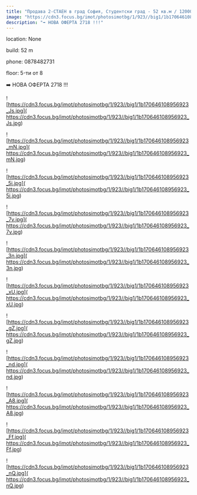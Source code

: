 ```yaml
---
title: "Продава 2-СТАЕН в град София, Студентски град - 52 кв.м / 120000 EUR :: imot.bg Обява"
image: "https://cdn3.focus.bg/imot/photosimotbg/1/923//big1/1b170646108956923_NF.jpg"
description: "➡️ НОВА ОФЕРТА 2718 !!!"
---
```


location: None

build: 52 m

phone: 0878482731

floor: 5-ти от 8

➡️ НОВА ОФЕРТА 2718 !!!


![https://cdn3.focus.bg/imot/photosimotbg/1/923//big1/1b170646108956923_Js.jpg]( https://cdn3.focus.bg/imot/photosimotbg/1/923//big1/1b170646108956923_Js.jpg)


![https://cdn3.focus.bg/imot/photosimotbg/1/923//big1/1b170646108956923_mN.jpg]( https://cdn3.focus.bg/imot/photosimotbg/1/923//big1/1b170646108956923_mN.jpg)


![https://cdn3.focus.bg/imot/photosimotbg/1/923//big1/1b170646108956923_5i.jpg]( https://cdn3.focus.bg/imot/photosimotbg/1/923//big1/1b170646108956923_5i.jpg)


![https://cdn3.focus.bg/imot/photosimotbg/1/923//big1/1b170646108956923_7v.jpg]( https://cdn3.focus.bg/imot/photosimotbg/1/923//big1/1b170646108956923_7v.jpg)


![https://cdn3.focus.bg/imot/photosimotbg/1/923//big1/1b170646108956923_3n.jpg]( https://cdn3.focus.bg/imot/photosimotbg/1/923//big1/1b170646108956923_3n.jpg)


![https://cdn3.focus.bg/imot/photosimotbg/1/923//big1/1b170646108956923_xU.jpg]( https://cdn3.focus.bg/imot/photosimotbg/1/923//big1/1b170646108956923_xU.jpg)


![https://cdn3.focus.bg/imot/photosimotbg/1/923//big1/1b170646108956923_gZ.jpg]( https://cdn3.focus.bg/imot/photosimotbg/1/923//big1/1b170646108956923_gZ.jpg)


![https://cdn3.focus.bg/imot/photosimotbg/1/923//big1/1b170646108956923_nd.jpg]( https://cdn3.focus.bg/imot/photosimotbg/1/923//big1/1b170646108956923_nd.jpg)


![https://cdn3.focus.bg/imot/photosimotbg/1/923//big1/1b170646108956923_A8.jpg]( https://cdn3.focus.bg/imot/photosimotbg/1/923//big1/1b170646108956923_A8.jpg)


![https://cdn3.focus.bg/imot/photosimotbg/1/923//big1/1b170646108956923_Ff.jpg]( https://cdn3.focus.bg/imot/photosimotbg/1/923//big1/1b170646108956923_Ff.jpg)


![https://cdn3.focus.bg/imot/photosimotbg/1/923//big1/1b170646108956923_nQ.jpg]( https://cdn3.focus.bg/imot/photosimotbg/1/923//big1/1b170646108956923_nQ.jpg)


